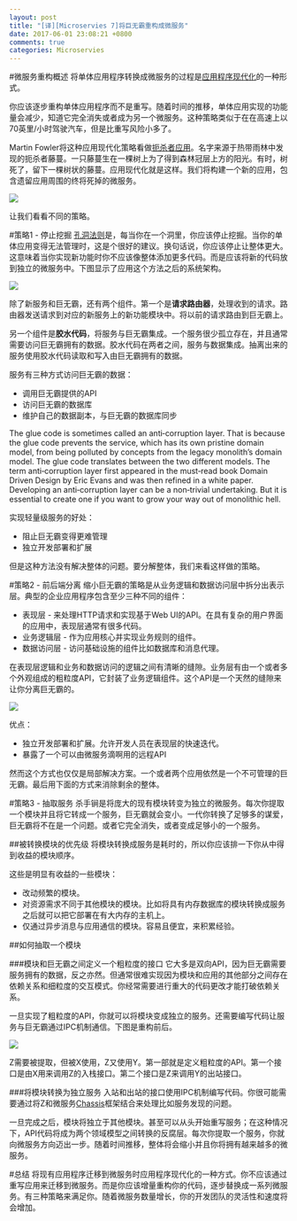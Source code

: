 ```yaml
---
layout: post
title: "[译][Microservies 7]将巨无霸重构成微服务"
date: 2017-06-01 23:08:21 +0800
comments: true
categories: Microservies
---
```


<!--more-->

#微服务重构概述
将单体应用程序转换成微服务的过程是[应用程序现代化](https://en.wikipedia.org/wiki/Software_modernization)的一种形式。

你应该逐步重构单体应用程序而不是重写。随着时间的推移，单体应用实现的功能量会减少，知道它完全消失或者成为另一个微服务。这种策略类似于在在高速上以70英里/小时驾驶汽车，但是比重写风险小多了。

Martin Fowler将这种应用现代化策略看做[扼杀者应用](http://www.martinfowler.com/bliki/StranglerApplication.html)。名字来源于热带雨林中发现的扼杀者藤蔓。一只藤蔓生在一棵树上为了得到森林冠层上方的阳光。有时，树死了，留下一棵树状的藤蔓。应用现代化就是这样。我们将构建一个新的应用，包含遗留应用周围的终将死掉的微服务。

![](https://cdn-1.wp.nginx.com/wp-content/uploads/2016/03/Richardson-microservices-part7-fig.png)

让我们看看不同的策略。

#策略1 - 停止挖掘
[孔洞法则](https://en.wikipedia.org/wiki/Law_of_holes)是，每当你在一个洞里，你应该停止挖掘。当你的单体应用变得无法管理时，这是个很好的建议。换句话说，你应该停止让整体更大。这意味着当你实现新功能时你不应该像整体添加更多代码。而是应该将新的代码放到独立的微服务中。下图显示了应用这个方法之后的系统架构。

![](https://cdn-1.wp.nginx.com/wp-content/uploads/2016/03/Adding_a_secure_microservice_alongside_a_monolithic_application.png?_ga=2.40418021.633879600.1496325382-897858824.1491727609)

除了新服务和巨无霸，还有两个组件。第一个是**请求路由器**，处理收到的请求。路由器发送请求到对应的新服务上的新功能模块中。将以前的请求路由到巨无霸上。

另一个组件是**胶水代码**，将服务与巨无霸集成。一个服务很少孤立存在，并且通常需要访问巨无霸拥有的数据。胶水代码在两者之间，服务与数据集成。抽离出来的服务使用胶水代码读取和写入由巨无霸拥有的数据。

服务有三种方式访问巨无霸的数据：

* 调用巨无霸提供的API
* 访问巨无霸的数据库
* 维护自己的数据副本，与巨无霸的数据库同步

The glue code is sometimes called an anti‑corruption layer. That is because the glue code prevents the service, which has its own pristine domain model, from being polluted by concepts from the legacy monolith’s domain model. The glue code translates between the two different models. The term anti‑corruption layer first appeared in the must‑read book Domain Driven Design by Eric Evans and was then refined in a white paper. Developing an anti‑corruption layer can be a non‑trivial undertaking. But it is essential to create one if you want to grow your way out of monolithic hell.

实现轻量级服务的好处：

* 阻止巨无霸变得更难管理
* 独立开发部署和扩展

但是这种方法没有解决整体的问题。要分解整体，我们来看这样做的策略。

#策略2 - 前后端分离
缩小巨无霸的策略是从业务逻辑和数据访问层中拆分出表示层。典型的企业应用程序包含至少三种不同的组件：

* 表现层 - 来处理HTTP请求和实现基于Web UI的API。在具有复杂的用户界面的应用中，表现层通常有很多代码。
* 业务逻辑层 - 作为应用核心并实现业务规则的组件。
* 数据访问层 - 访问基础设施的组件比如数据库和消息代理。

在表现层逻辑和业务和数据访问的逻辑之间有清晰的缝隙。业务层有由一个或者多个外观组成的粗粒度API，它封装了业务逻辑组件。这个API是一个天然的缝隙来让你分离巨无霸的。

![](https://cdn-1.wp.nginx.com/wp-content/uploads/2016/04/Richardson-microservices-part7-refactoring.png?_ga=2.120084943.633879600.1496325382-897858824.1491727609)

优点：

* 独立开发部署和扩展。允许开发人员在表现层的快速迭代。
* 暴露了一个可以由微服务滴啊用的远程API

然而这个方式也仅仅是局部解决方案。一个或者两个应用依然是一个不可管理的巨无霸。最后用下面的方式来消除剩余的整体。

#策略3 - 抽取服务
杀手锏是将庞大的现有模块转变为独立的微服务。每次你提取一个模块并且将它转成一个服务，巨无霸就会变小。一代你转换了足够多的谋爱，巨无霸将不在是一个问题。或者它完全消失，或者变成足够小的一个服务。

##被转换模块的优先级
将模块转换成服务是耗时的，所以你应该排一下你从中得到收益的模块顺序。

这些是明显有收益的一些模块：

* 改动频繁的模块。
* 对资源需求不同于其他模块的模块。比如将具有内存数据库的模块转换成服务之后就可以把它部署在有大内存的主机上。
* 仅通过异步消息与应用通信的模块。容易且便宜，来积累经验。

##如何抽取一个模块

###模块和巨无霸之间定义一个粗粒度的接口
它大多是双向API，因为巨无霸需要服务拥有的数据，反之亦然。但通常很难实现因为模块和应用的其他部分之间存在依赖关系和细粒度的交互模式。你经常需要进行重大的代码更改才能打破依赖关系。

一旦实现了粗粒度的API，你就可以将模块变成独立的服务。还需要编写代码让服务与巨无霸通过IPC机制通信。下图是重构前后。

![](https://cdn-1.wp.nginx.com/wp-content/uploads/2016/04/Richardson-microservices-part7-extract-module.png)

Z需要被提取，但被X使用，Z又使用Y。第一部就是定义粗粒度的API。第一个接口是由X用来调用Z的入栈接口。第二个接口是Z来调用Y的出站接口。

###将模块转换为独立服务
入站和出站的接口使用IPC机制编写代码。你很可能需要通过将Z和微服务[Chassis](http://microservices.io/patterns/microservice-chassis.html)框架结合来处理比如服务发现的问题。

一旦完成之后，模块将独立于其他模块。甚至可以从头开始重写服务；在这种情况下，API代码将成为两个领域模型之间转换的反腐层。每次你提取一个服务，你就向微服务方向迈出一步。随着时间推移，整体将会缩小并且你将拥有越来越多的微服务。

#总结
将现有应用程序迁移到微服务时应用程序现代化的一种方式。你不应该通过重写应用来迁移到微服务。而是你应该增量重构你的代码，逐步替换成一系列微服务。有三种策略来满足你。随着微服务数量增长，你的开发团队的灵活性和速度将会增加。